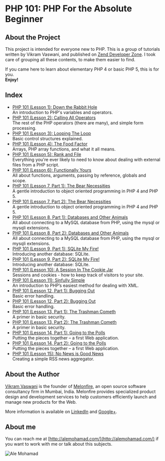 # PHP 101: PHP For the Absolute Beginner

## About the Project

This project is intended for everyone new to PHP. This is a group of tutorials written by Vikram Vaswani, and published on [Zend Developer Zone](http://devzone.zend.com/6/php-101-php-for-the-absolute-beginner/). I took care of grouping all these contents, to make them easier to find.

If you came here to learn about elementary PHP 4 or basic PHP 5, this is for you.  
**Enjoy!**

## Index

* [PHP 101 (Lesson 1): Down the Rabbit Hole](http://devzone.zend.com/4/php-101-part-1-down-the-rabbit-hole)  
An introduction to PHP's variables and operators.
* [PHP 101 (Lesson 2): Calling All Operators](http://devzone.zend.com/5/php-101-part-2-calling-all-operators)  
The rest of the PHP operators (there are many), and simple form processing.
* [PHP 101 (Lesson 3): Looping The Loop](http://devzone.zend.com/7/php-101-part-3-looping-the-loop)  
Basic control structures explained.
* [PHP 101 (Lesson 4): The Food Factor](http://devzone.zend.com/8/php-101-part-4-the-food-factor)  
Arrays, PHP array functions, and what it all means.
* [PHP 101 (Lesson 5): Rank and File](http://devzone.zend.com/266/php-101-part-5-rank-and-file)  
Everything you're ever likely to need to know about dealing with external files from a PHP script.
* [PHP 101 (Lesson 6): Functionally Yours](http://devzone.zend.com/9/php-101-part-6-functionally-yours)  
All about functions, arguments, passing by reference, globals and scope.
* [PHP 101 (Lesson 7, Part 1): The Bear Necessities](http://devzone.zend.com/10/php-101-part-7-the-bear-necessities)  
A gentle introduction to object oriented programming in PHP 4 and PHP 5.
* [PHP 101 (Lesson 7, Part 2): The Bear Necessities](http://devzone.zend.com/11/php-101-part-7-the-bear-necessities_part-2/)  
A gentle introduction to object oriented programming in PHP 4 and PHP 5.
* [PHP 101 (Lesson 8, Part 1): Databases and Other Animals](http://devzone.zend.com/12/php-101-part-8-databases-and-other-animals_part-1)  
All about connecting to a MySQL database from PHP, using the mysql or mysqli extensions.
* [PHP 101 (Lesson 8, Part 2): Databases and Other Animals](http://devzone.zend.com/13/php-101-part-8-databases-and-other-animals_part-2)  
All about connecting to a MySQL database from PHP, using the mysql or mysqli extensions.
* [PHP 101 (Lesson 9, Part 1): SQLite My Fire!](http://devzone.zend.com/14/php-101-part-9-sqlite-my-fire_part-1)  
Introducing another database: SQLite.
* [PHP 101 (Lesson 9, Part 2): SQLite My Fire!](http://devzone.zend.com/15/php-101-part-9-sqlite-my-fire_part-2)  
Introducing another database: SQLite.
* [PHP 101 (Lesson 10): A Session In The Cookie Jar](http://devzone.zend.com/16/php-101-part-10-a-session-in-the-cookie-jar)  
Sessions and cookies - how to keep track of visitors to your site.
* [PHP 101 (Lesson 11): Sinfully Simple](http://devzone.zend.com/17/php-101-part-11-sinfully-simple)  
An introduction to PHP’s easiest method for dealing with XML.
* [PHP 101 (Lesson 12, Part 1): Bugging Out](http://devzone.zend.com/18/php-101-part-12-bugging-out_part-1)  
Basic error handling.
* [PHP 101 (Lesson 12, Part 2): Bugging Out](http://devzone.zend.com/19/php-101-part-12-bugging-out_part-2)  
Basic error handling.
* [PHP 101 (Lesson 13, Part 1): The Trashman Cometh](http://devzone.zend.com/20/php-101-part-13-the-trashman-cometh_part-1)  
A primer in basic security.
* [PHP 101 (Lesson 13, Part 2): The Trashman Cometh](http://devzone.zend.com/21/php-101-part-13-the-trashman-cometh_part-2)  
A primer in basic security.
* [PHP 101 (Lesson 14, Part 1): Going to the Polls](http://devzone.zend.com/22/php-101-part-14-going-to-the-polls_part-1)  
Putting the pieces together – a first Web application.
* [PHP 101 (Lesson 14, Part 2): Going to the Polls](http://devzone.zend.com/23/php-101-part-14-going-to-the-polls_part-2)  
Putting the pieces together – a first Web application.
* [PHP 101 (Lesson 15): No News is Good News](http://devzone.zend.com/24/php-101-part-15-no-news-is-good-news)  
Creating a simple RSS news aggregator.

## About the Author

[Vikram Vaswani](http://vikram-vaswani.in/) is the founder of [Melonfire](http://www.melonfire.com/), an open source software consultancy firm in Mumbai, India. Melonfire provides specialized product design and development services to help customers efficiently launch and manage new products for the Web.

More information is available on [LinkedIn](http://www.linkedin.com/in/vvaswani) and [Google+](https://plus.google.com/100028886433648406825).

## About me

You can reach me at [http://alemohamad.com/](http://alemohamad.com/) if you want to work with me or talk about this subjects.

![Ale Mohamad](http://alemohamad.com/github/logo2012am.png)